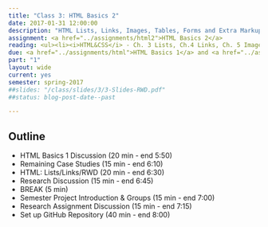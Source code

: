 ```yaml
---
title: "Class 3: HTML Basics 2"
date: 2017-01-31 12:00:00
description: "HTML Lists, Links, Images, Tables, Forms and Extra Markup"
assignment: <a href="../assignments/html2">HTML Basics 2</a>
reading: <ul><li><i>HTML&CSS</i> - Ch. 3 Lists, Ch.4 Links, Ch. 5 Images, Ch.6 Tables, Ch.7 Forms, Ch.8 Extra Markup</li></ul>
due: <a href="../assignments/html">HTML Basics 1</a> and <a href="../assignments/casestudy">Case Study Group 2</a>
part: "1"
layout: wide
current: yes
semester: spring-2017
##slides: "/class/slides/3/3-Slides-RWD.pdf"
##status: blog-post-date--past

---
```



## Outline

* HTML Basics 1 Discussion (20 min - end 5:50)
* Remaining Case Studies (15 min - end 6:10)
* HTML: Lists/Links/RWD (20 min - end 6:30)
* Research Discussion (15 min - end 6:45)
* BREAK (5 min)
* Semester Project Introduction & Groups (15 min - end 7:00)
* Research Assignment Discussion (15 min - end 7:15)
* Set up GitHub Repository (40 min - end 8:00)
